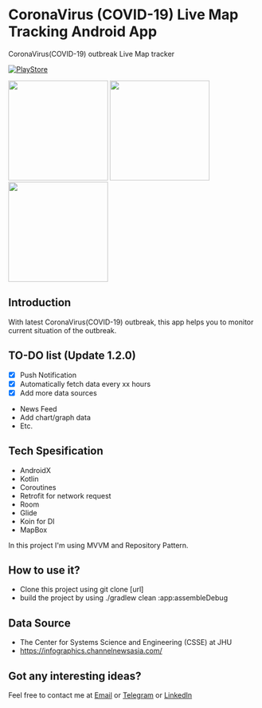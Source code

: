 # CoronaVirus (COVID-19) Live Map Tracking Android App

CoronaVirus(COVID-19) outbreak Live Map tracker 

[![PlayStore][playstore-image]][playstore-url]


<!-- Put the following at the end of README.md -->
[playstore-image]: https://play.google.com/intl/en_us/badges/static/images/badges/en_badge_web_generic.png

<!-- Setup URLs -->
[playstore-url]: https://play.google.com/store/apps/details?id=co.kyald.coronavirustracking&hl=en

<img src="https://raw.githubusercontent.com/Kyald1412/CoronaVirus-2019-nCoV-Live-Tracking/master/screenshots/Screenshot_1581621224_pixel_very_silver_portrait.png" width="200"> <img src="https://raw.githubusercontent.com/Kyald1412/CoronaVirus-2019-nCoV-Live-Tracking/master/screenshots/Screenshot_1581621226_pixel_very_silver_portrait.png" width="200"> <img src="https://raw.githubusercontent.com/Kyald1412/CoronaVirus-2019-nCoV-Live-Tracking/master/screenshots/Screenshot_1581621216_pixel_very_silver_portrait.png" width="200">


##  Introduction
With latest CoronaVirus(COVID-19) outbreak, this app helps you to monitor current situation of the outbreak.

## TO-DO list (Update 1.2.0)
- [x] Push Notification
- [x] Automatically fetch data every xx hours
- [x] Add more data sources
- News Feed
- Add chart/graph data
- Etc.

##  Tech Spesification
- AndroidX
- Kotlin
- Coroutines
- Retrofit for network request
- Room
- Glide
- Koin for DI
- MapBox

In this project I'm using MVVM and Repository Pattern.

##  How to use it?
- Clone this project using git clone [url]
- build the project by using ./gradlew clean :app:assembleDebug

## Data Source
- The Center for Systems Science and Engineering (CSSE) at JHU
- https://infographics.channelnewsasia.com/

## Got any interesting ideas?
Feel free to contact me at [Email](mailto:dhikyaldwiansyah@gmail.com) or [Telegram](https://t.me/Kyald) or [LinkedIn](https://www.linkedin.com/in/dhiky-aldwiansyah)

